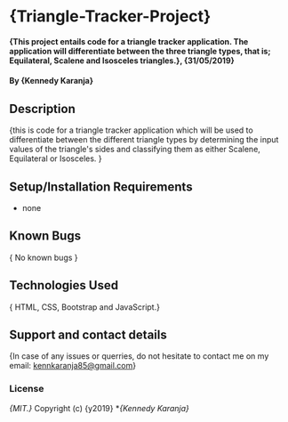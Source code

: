 # {Triangle-Tracker-Project}
#### {This project entails code for a triangle tracker application. The application will differentiate between the three triangle types, that is; Equilateral, Scalene and Isosceles triangles.}, {31/05/2019}
#### By **{Kennedy Karanja}**
## Description
{this is code for a triangle tracker application which will be used to differentiate between the different triangle types by determining the input values of the triangle's sides and classifying them as either Scalene, Equilateral or Isosceles. }
## Setup/Installation Requirements
* none
## Known Bugs
{ No known bugs }
## Technologies Used
{ HTML, CSS, Bootstrap and JavaScript.}
## Support and contact details
{In case of any issues or querries, do not hesitate to contact me on my email: kennkaranja85@gmail.com}
### License
*{MIT.}*
Copyright (c) {y2019} **{Kennedy Karanja}*